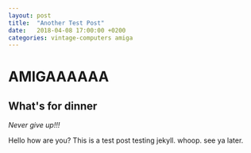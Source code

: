 ```yaml
---
layout: post
title:  "Another Test Post"
date:   2018-04-08 17:00:00 +0200
categories: vintage-computers amiga
---
```

AMIGAAAAAA
=====

What's for dinner
------------------

_Never give up!!!_

Hello how are you? This is a test post testing jekyll.
whoop. see ya later.